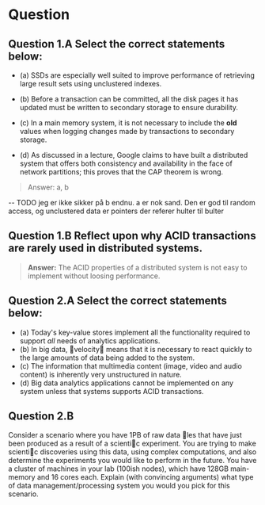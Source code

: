 # Question
## **Question 1.A** Select the correct statements below:

- (a) SSDs are especially well suited to improve performance of retrieving large result sets
using unclustered indexes.

- (b) Before a transaction can be committed, all the disk pages it has updated must be
written to secondary storage to ensure durability.

- (c) In a main memory system, it is not necessary to include the **old** values when logging
changes made by transactions to secondary storage.

- (d) As discussed in a lecture, Google claims to have built a distributed system that offers
both consistency and availability in the face of network partitions; this proves that
the CAP theorem is wrong.

> Answer: a, b

-- TODO jeg er ikke sikker på b endnu. a er nok sand. Den er god til random access, og unclustered data er pointers der referer hulter til bulter

## **Question 1.B** Reflect upon why ACID transactions are rarely used in distributed systems.

> **Answer:** The ACID properties of a distributed system is not easy to implement without loosing performance.

## **Question 2.A** Select the correct statements below:
- (a) Today's key-value stores implement all the functionality required to support *all*
needs of analytics applications.
- (b) In big data, velocity means that it is necessary to react quickly to the large amounts
of data being added to the system.
- (c) The information that multimedia content (image, video and audio content) is inherently very unstructured in nature.
- (d) Big data analytics applications cannot be implemented on any system unless that
systems supports ACID transactions.

## **Question 2.B** 
Consider a scenario where you have 1PB of raw data les that have just
been produced as a result of a scientic experiment. You are trying to make scientic discoveries using this data, using complex computations, and also determine the experiments
you would like to perform in the future. You have a cluster of machines in your lab (100ish
nodes), which have 128GB main-memory and 16 cores each. Explain (with convincing
arguments) what type of data management/processing system you would you pick for this
scenario.